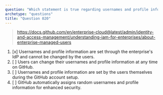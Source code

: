 ```yaml
---
question: "Which statement is true regarding usernames and profile information for Enterprise Managed Users?"
archetype: "questions"
title: "Question 020"
---
```


> https://docs.github.com/en/enterprise-cloud@latest/admin/identity-and-access-management/understanding-iam-for-enterprises/about-enterprise-managed-users
1. [x] Usernames and profile information are set through the enterprise's IdP and cannot be changed by the users.
1. [ ] Users can change their usernames and profile information at any time on GitHub.
1. [ ] Usernames and profile information are set by the users themselves during the GitHub account setup.
1. [ ] GitHub automatically assigns random usernames and profile information for enhanced security.
